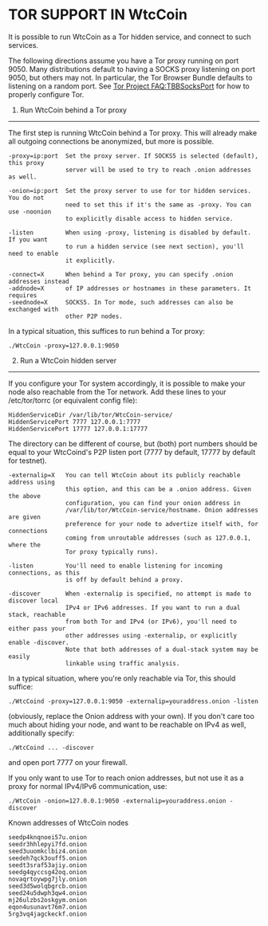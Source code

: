 TOR SUPPORT IN WtcCoin
======================

It is possible to run WtcCoin as a Tor hidden service, and connect to such services.

The following directions assume you have a Tor proxy running on port 9050. Many distributions default to having a SOCKS proxy listening on port 9050, but others may not. In particular, the Tor Browser Bundle defaults to listening on a random port. See [Tor Project FAQ:TBBSocksPort](https://www.torproject.org/docs/faq.html.en#TBBSocksPort) for how to properly
configure Tor.


1. Run WtcCoin behind a Tor proxy
---------------------------------

The first step is running WtcCoin behind a Tor proxy. This will already make all
outgoing connections be anonymized, but more is possible.

	-proxy=ip:port  Set the proxy server. If SOCKS5 is selected (default), this proxy
	                server will be used to try to reach .onion addresses as well.
	
	-onion=ip:port  Set the proxy server to use for tor hidden services. You do not
	                need to set this if it's the same as -proxy. You can use -noonion
	                to explicitly disable access to hidden service.
	
	-listen         When using -proxy, listening is disabled by default. If you want
	                to run a hidden service (see next section), you'll need to enable
	                it explicitly.
	
	-connect=X      When behind a Tor proxy, you can specify .onion addresses instead
	-addnode=X      of IP addresses or hostnames in these parameters. It requires
	-seednode=X     SOCKS5. In Tor mode, such addresses can also be exchanged with
	                other P2P nodes.

In a typical situation, this suffices to run behind a Tor proxy:

	./WtcCoin -proxy=127.0.0.1:9050


2. Run a WtcCoin hidden server
------------------------------

If you configure your Tor system accordingly, it is possible to make your node also
reachable from the Tor network. Add these lines to your /etc/tor/torrc (or equivalent
config file):

	HiddenServiceDir /var/lib/tor/WtcCoin-service/
	HiddenServicePort 7777 127.0.0.1:7777
	HiddenServicePort 17777 127.0.0.1:17777

The directory can be different of course, but (both) port numbers should be equal to
your WtcCoind's P2P listen port (7777 by default, 17777 by default for testnet).

	-externalip=X   You can tell WtcCoin about its publicly reachable address using
	                this option, and this can be a .onion address. Given the above
	                configuration, you can find your onion address in
	                /var/lib/tor/WtcCoin-service/hostname. Onion addresses are given
	                preference for your node to advertize itself with, for connections
	                coming from unroutable addresses (such as 127.0.0.1, where the
	                Tor proxy typically runs).
	
	-listen         You'll need to enable listening for incoming connections, as this
	                is off by default behind a proxy.
	
	-discover       When -externalip is specified, no attempt is made to discover local
	                IPv4 or IPv6 addresses. If you want to run a dual stack, reachable
	                from both Tor and IPv4 (or IPv6), you'll need to either pass your
	                other addresses using -externalip, or explicitly enable -discover.
	                Note that both addresses of a dual-stack system may be easily
	                linkable using traffic analysis.

In a typical situation, where you're only reachable via Tor, this should suffice:

	./WtcCoind -proxy=127.0.0.1:9050 -externalip=youraddress.onion -listen

(obviously, replace the Onion address with your own). If you don't care too much
about hiding your node, and want to be reachable on IPv4 as well, additionally
specify:

	./WtcCoind ... -discover

and open port 7777 on your firewall.

If you only want to use Tor to reach onion addresses, but not use it as a proxy
for normal IPv4/IPv6 communication, use:

	./WtcCoin -onion=127.0.0.1:9050 -externalip=youraddress.onion -discover

Known addresses of WtcCoin nodes

	seedp4knqnoei57u.onion
	seedr3hhlepyi7fd.onion
	seed3uuomkclbiz4.onion
	seedeh7qck3ouff5.onion
	seedt3sraf53ajiy.onion
	seedg4qyccsg42oq.onion
	novaqrtoywpg7jly.onion
	seed3d5wolqbgrcb.onion
	seed24u5dwph3qw4.onion
	mj26ulzbs2oskgym.onion
	eqon4usunavt76m7.onion
	5rg3vq4jagckeckf.onion
